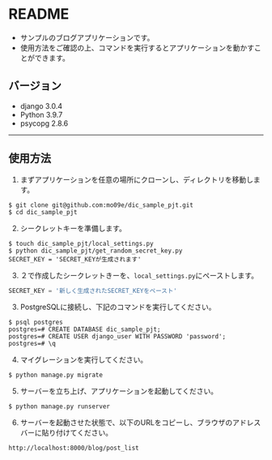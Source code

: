 # README
- サンプルのブログアプリケーションです。
- 使用方法をご確認の上、コマンドを実行するとアプリケーションを動かすことができます。

## バージョン
- django 3.0.4
- Python 3.9.7
- psycopg 2.8.6
___

## 使用方法
1. まずアプリケーションを任意の場所にクローンし、ディレクトリを移動します。
```
$ git clone git@github.com:mo09e/dic_sample_pjt.git
$ cd dic_sample_pjt
```
2. シークレットキーを準備します。
```
$ touch dic_sample_pjt/local_settings.py
$ python dic_sample_pjt/get_random_secret_key.py
SECRET_KEY = 'SECRET_KEYが生成されます'
```
3. ２で作成したシークレットきーを、`local_settings.py`にペーストします。

```python:dic_sample_pjt/local_settings.py
SECRET_KEY = '新しく生成されたSECRET_KEYをペースト'
```

3. PostgreSQLに接続し、下記のコマンドを実行してください。
```
$ psql postgres
postgres=# CREATE DATABASE dic_sample_pjt;
postgres=# CREATE USER django_user WITH PASSWORD 'password';
postgres=# \q
```
4. マイグレーションを実行してください。
```
$ python manage.py migrate
```
5. サーバーを立ち上げ、アプリケーションを起動してください。
```
$ python manage.py runserver
```
6. サーバーを起動させた状態で、以下のURLをコピーし、ブラウザのアドレスバーに貼り付けてください。
```
http://localhost:8000/blog/post_list
```